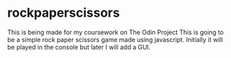 # rockpaperscissors
This is being made for my coursework on The Odin Project
This is going to be a simple rock paper scissors game made using javascript. Initially it will be played in the console but later I will add a GUI.
